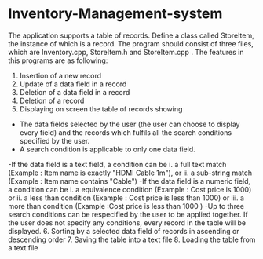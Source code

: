 # Inventory-Management-system
The application supports a table of records. Define a class called
StoreItem, the instance of which is a record. The program should consist of three
files, which are Inventory.cpp, StoreItem.h and StoreItem.cpp .
The features in this programs are as following:
1. Insertion of a new record
2. Update of a data field in a record
3. Deletion of a data field in a record
4. Deletion of a record
5. Displaying on screen the table of records showing
  - The data fields selected by the user (the user can choose to display every field) and the records which fulfils all the search conditions specified by the user.
  - A search condition is applicable to only one data field.
  
-If the data field is a text field, a condition can be
  i. a full text match (Example : Item name is exactly "HDMI Cable 1m"), or
  ii. a sub-string match (Example : Item name contains "Cable")
-If the data field is a numeric field, a condition can be
  i. a equivalence condition (Example : Cost price is 1000) or
  ii. a less than condition (Example : Cost price is less than 1000) or
  iii. a more than condition (Example :Cost price is less than 1000 )
-Up to three search conditions can be respecified by the user to
be applied together. If the user does not specify any
conditions, every record in the table will be displayed.
6. Sorting by a selected data field of records in ascending or descending order
7. Saving the table into a text file
8. Loading the table from a text file
